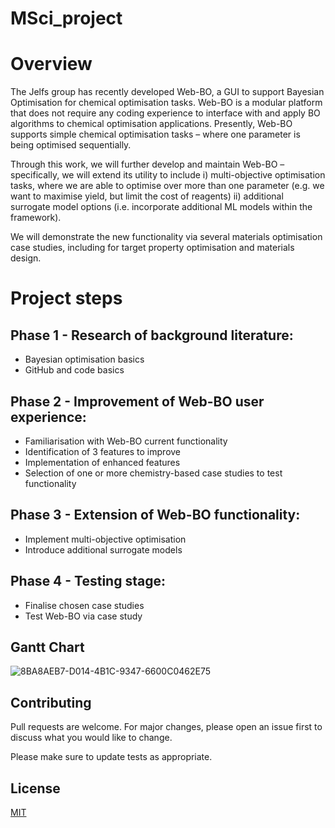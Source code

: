 # MSci_project

# Overview

The Jelfs group has recently developed Web-BO, a GUI to support Bayesian Optimisation for chemical optimisation
tasks. Web-BO is a modular platform that does not require any coding experience to interface with and apply BO
algorithms to chemical optimisation applications. Presently, Web-BO supports simple chemical optimisation tasks
– where one parameter is being optimised sequentially.

Through this work, we will further develop and maintain Web-BO – specifically, we will extend its utility to include i) multi-objective optimisation tasks, where we are able to optimise over more than one parameter (e.g. we want to maximise yield, but limit the cost of reagents) ii) additional surrogate model options (i.e. incorporate additional ML models within the framework). 

We will demonstrate the new functionality via several materials optimisation case studies, including for target property optimisation and materials design.

# Project steps
## Phase 1 - Research of background literature:
   * Bayesian optimisation basics
   * GitHub and code basics

## Phase 2 - Improvement of Web-BO user experience:
   * Familiarisation with Web-BO current functionality
   * Identification of 3 features to improve
   * Implementation of enhanced features
   * Selection of one or more chemistry-based case studies to test functionality
     
## Phase 3 - Extension of Web-BO functionality:
   * Implement multi-objective optimisation
   * Introduce additional surrogate models


## Phase 4 - Testing stage:
   * Finalise chosen case studies
   * Test Web-BO via case study



## Gantt Chart

![8BA8AEB7-D014-4B1C-9347-6600C0462E75](https://github.com/user-attachments/assets/9b85a61e-a444-4897-8f0e-ddc64d51118e)


## Contributing

Pull requests are welcome. For major changes, please open an issue first
to discuss what you would like to change.

Please make sure to update tests as appropriate.

## License

[MIT](https://choosealicense.com/licenses/mit/)
